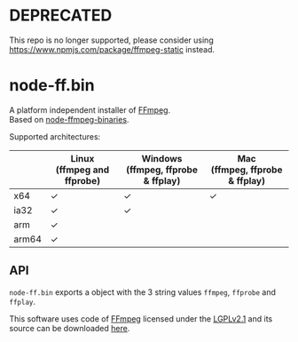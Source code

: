 # DEPRECATED <ff-bin>

This repo is no longer supported, please consider using https://www.npmjs.com/package/ffmpeg-static instead.

# node-ff.bin
A platform independent installer of [FFmpeg](https://ffmpeg.org/).  
Based on [node-ffmpeg-binaries](https://github.com/Hackzzila/node-ffmpeg-binaries).

Supported architectures:

| &#8203; | Linux<br>(ffmpeg and ffprobe) | Windows<br>(ffmpeg, ffprobe & ffplay) | Mac<br>(ffmpeg, ffprobe & ffplay) |
| ---   | ------- | --- | --- |
| x64   | ✓ | ✓ | ✓ |
| ia32  | ✓ | ✓ | &#8203; |
| arm   | ✓ | &#8203; |&#8203; |
| arm64 | ✓ | &#8203;| &#8203; |

## API
`node-ff.bin` exports a object with the 3 string values `ffmpeg`, `ffprobe` and `ffplay`.

This software uses code of <a href=http://ffmpeg.org>FFmpeg</a> licensed under the <a href=http://www.gnu.org/licenses/old-licenses/lgpl-2.1.html>LGPLv2.1</a> and its source can be downloaded [here](ffmpeg).
